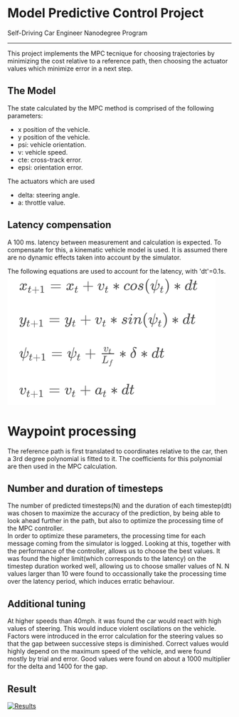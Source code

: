 # Model Predictive Control Project
Self-Driving Car Engineer Nanodegree Program

---

This project implements the MPC tecnique for choosing trajectories by minimizing the
cost relative to a reference path, then choosing the actuator values
which minimize error in a next step.

## The Model

The state calculated by the MPC method is comprised of the following  parameters:
- x position of the vehicle.
- y position of the vehicle.
- psi: vehicle orientation. 
- v: vehicle speed.
- cte: cross-track error.
- epsi: orientation error.

The actuators which are used
- delta: steering angle.
- a: throttle value.

## Latency compensation
A 100 ms. latency between measurement and calculation is expected. To compensate
for this, a kinematic vehicle model is used. It is assumed there are no dynamic
effects taken into account by the simulator.

The following equations are used to account for the latency, with 'dt'=0.1s.  
![Kinematic Model equation](kinematic_model.png "Kinematic model")

# Waypoint processing
The reference path is first translated to coordinates relative to the car, then a 3rd
degree polynomial is fitted to it. The coefficients for this polynomial are then used
in the MPC calculation.  

## Number and duration of timesteps
The number of predicted timesteps(N) and the duration of each timestep(dt) was chosen to
maximize the accuracy of the prediction, by being able to look ahead further in the path,
but also to optimize the processing time of the MPC controller.    
In order to optimize these parameters, the processing time for each message coming from the
simulator is logged. Looking at this, together with the performance of the controller, 
allows us to choose the best values. It was found the higher limit(which corresponds to the
latency) on the timestep duration worked well, allowing us to choose smaller values of N.
N values larger than 10 were found to occassionally take the processing time over the latency
period, which induces erratic behaviour.  

## Additional tuning
At higher speeds than 40mph. it was found the car would react with high values of steering.
This would induce violent oscilations on the vehicle.  
Factors were introduced in the error calculation for the steering values so that the gap
between successive steps is diminished. Correct values would highly depend on the maximum speed
of the vehicle, and were found mostly by trial and error. Good values were found on about
a 1000 multiplier for the delta and 1400 for the gap.

## Result

[![Results](https://img.youtube.com/vi/stKxUrb4LEc/0.jpg)](http://www.youtube.com/watch?v=stKxUrb4LEc)
